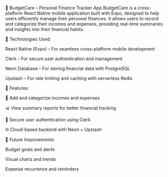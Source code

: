 📱 BudgetCare – Personal Finance Tracker App
BudgetCare is a cross-platform React Native mobile application built with Expo, designed to help users efficiently manage their personal finances. It allows users to record and categorize their incomes and expenses, providing real-time summaries and insights into their financial habits.

🔧 Technologies Used:

React Native (Expo) – For seamless cross-platform mobile development

Clerk – For secure user authentication and management

Neon Database – For storing financial data with PostgreSQL

Upstash – For rate limiting and caching with serverless Redis




🧾 Features:

💸 Add and categorize incomes and expenses

📊 View summary reports for better financial tracking

🔐 Secure user authentication using Clerk

🌐 Cloud-based backend with Neon + Upstash



🚀 Future Improvements:

Budget goals and alerts

Visual charts and trends

Expense recurrence and reminders
